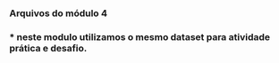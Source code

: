 ### Arquivos do módulo 4
 ### * neste modulo utilizamos o mesmo dataset para atividade prática e desafio.
